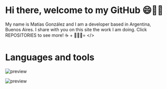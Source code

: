 # Hi there, welcome to my GitHub 😄👋🏼
My name is Matías González and I am a developer based in Argentina, Buenos Aires. I share with you on this site the work I am doing. Click REPOSITORIES to see more!
☕️ + 👨🏽‍💻= </>

# Languages and tools
 ![preview](https://img.shields.io/badge/React-20232A?style=for-the-badge&logo=react&logoColor=61DAFB)

 ![preview](https://img.shields.io/badge/React-20232A?style=for-the-badge&logo=react&logoColor=61DAFB](https://img.shields.io/badge/Visual_Studio_Code-0078D4?style=for-the-badge&logo=visual%20studio%20code&logoColor=white)https://img.shields.io/badge/Visual_Studio_Code-0078D4?style=for-the-badge&logo=visual%20studio%20code&logoColor=white)
